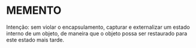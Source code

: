 # MEMENTO

Intenção: sem violar o encapsulamento, capturar e externalizar um estado interno de um objeto, de maneira que o objeto possa ser restaurado para este estado mais tarde.

